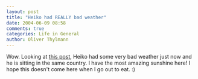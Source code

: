 ```yaml
---
layout: post
title: "Heiko had REALLY bad weather"
date: 2004-06-09 08:58
comments: true
categories: Life in General
author: Oliver Thylmann
---
```



Wow. Looking at [this post](http://www.hebig.com/archives/002178.shtml), Heiko had some very bad weather just now and he is sitting in the same country. I have the most amazing sunshine here! I hope this doesn't come here when I go out to eat. :)


